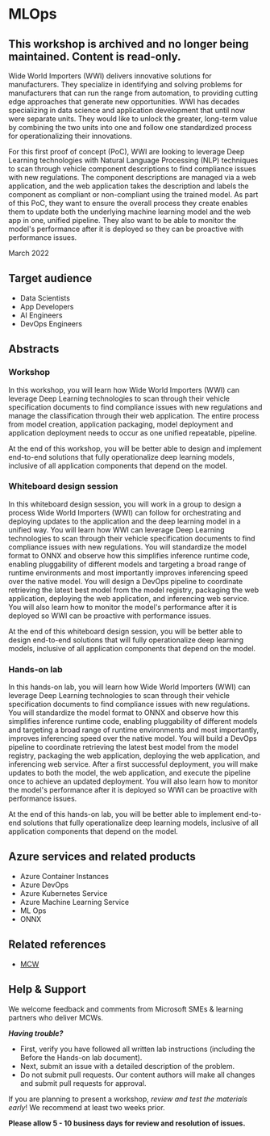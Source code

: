 # MLOps

## This workshop is archived and no longer being maintained.  Content is read-only.

Wide World Importers (WWI) delivers innovative solutions for manufacturers. They specialize in identifying and solving problems for manufacturers that can run the range from automation, to providing cutting edge approaches that generate new opportunities. WWI has decades specializing in data science and application development that until now were separate units. They would like to unlock the greater, long-term value by combining the two units into one and follow one standardized process for operationalizing their innovations.

For this first proof of concept (PoC), WWI are looking to leverage Deep Learning technologies with Natural Language Processing (NLP) techniques to scan through vehicle component descriptions to find compliance issues with new regulations. The component descriptions are managed via a web application, and the web application takes the description and labels the component as compliant or non-compliant using the trained model. As part of this PoC, they want to ensure the overall process they create enables them to update both the underlying machine learning model and the web app in one, unified pipeline. They also want to be able to monitor the model's performance after it is deployed so they can be proactive with performance issues.

March 2022

## Target audience

- Data Scientists
- App Developers
- AI Engineers
- DevOps Engineers

## Abstracts

### Workshop

In this workshop, you will learn how Wide World Importers (WWI) can leverage Deep Learning technologies to scan through their vehicle specification documents to find compliance issues with new regulations and manage the classification through their web application. The entire process from model creation, application packaging, model deployment and application deployment needs to occur as one unified repeatable, pipeline.

At the end of this workshop, you will be better able to design and implement end-to-end solutions that fully operationalize deep learning models, inclusive of all application components that depend on the model.

### Whiteboard design session

In this whiteboard design session, you will work in a group to design a process Wide World Importers (WWI) can follow for orchestrating and deploying updates to the application and the deep learning model in a unified way. You will learn how WWI can leverage Deep Learning technologies to scan through their vehicle specification documents to find compliance issues with new regulations. You will standardize the model format to ONNX and observe how this simplifies inference runtime code, enabling pluggability of different models and targeting a broad range of runtime environments and most importantly improves inferencing speed over the native model. You will design a DevOps pipeline to coordinate retrieving the latest best model from the model registry, packaging the web application, deploying the web application, and inferencing web service. You will also learn how to monitor the model's performance after it is deployed so WWI can be proactive with performance issues.

At the end of this whiteboard design session, you will be better able to design end-to-end solutions that will fully operationalize deep learning models, inclusive of all application components that depend on the model.

### Hands-on lab

In this hands-on lab, you will learn how Wide World Importers (WWI) can leverage Deep Learning technologies to scan through their vehicle specification documents to find compliance issues with new regulations. You will standardize the model format to ONNX and observe how this simplifies inference runtime code, enabling pluggability of different models and targeting a broad range of runtime environments and most importantly, improves inferencing speed over the native model. You will build a DevOps pipeline to coordinate retrieving the latest best model from the model registry, packaging the web application, deploying the web application, and inferencing web service. After a first successful deployment, you will make updates to both the model, the web application, and execute the pipeline once to achieve an updated deployment. You will also learn how to monitor the model's performance after it is deployed so WWI can be proactive with performance issues.

At the end of this hands-on lab, you will be better able to implement end-to-end solutions that fully operationalize deep learning models, inclusive of all application components that depend on the model.

## Azure services and related products

- Azure Container Instances
- Azure DevOps
- Azure Kubernetes Service
- Azure Machine Learning Service
- ML Ops
- ONNX
  
## Related references

- [MCW](https://microsoftcloudworkshop.com/)

## Help & Support

We welcome feedback and comments from Microsoft SMEs & learning partners who deliver MCWs.  

***Having trouble?***

- First, verify you have followed all written lab instructions (including the Before the Hands-on lab document).
- Next, submit an issue with a detailed description of the problem.
- Do not submit pull requests. Our content authors will make all changes and submit pull requests for approval.

If you are planning to present a workshop, *review and test the materials early*! We recommend at least two weeks prior.

**Please allow 5 - 10 business days for review and resolution of issues.**
